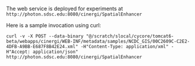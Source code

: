 
The web service is deployed for experiments at `http://photon.sdsc.edu:8080/cinergi/SpatialEnhancer`

Here is a sample invocation using curl:
```
curl -v -X POST --data-binary "@/scratch/slocal/cycore/tomcat6-beta/webapps/cinergi/WEB-INF/metadata/samples/NCDC_GIS/00C2609C-C2E2-4DFB-A9BB-E687F8B42E24.xml" -H"Content-Type: application/xml" -H"Accept: application/json" http://photon.sdsc.edu:8080/cinergi/SpatialEnhancer
```
